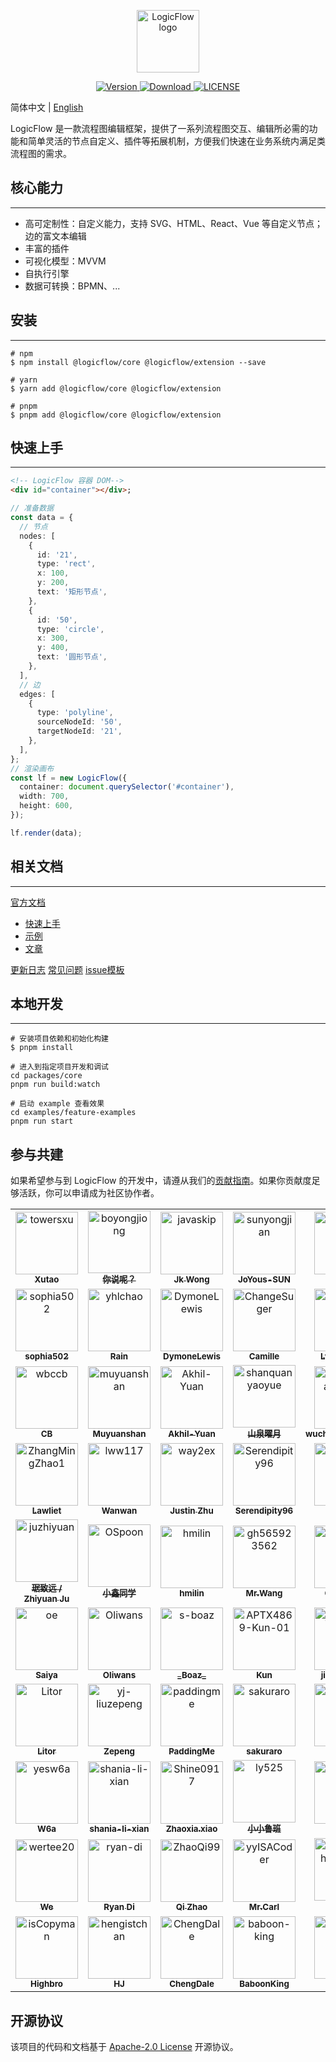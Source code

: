 <p align="center">
  <a href="https://site.logic-flow.cn" target="_blank">
    <img
      src="https://site.logic-flow.cn/logo.png"
      alt="LogicFlow logo"
      width="100"
    />
  </a>
</p>

<p align="center">
  <a href="https://www.npmjs.com/package/@logicflow/core">
    <img src="https://img.shields.io/npm/v/@logicflow/core" alt="Version">
  </a>
  <a href="https://www.npmjs.com/package/@logicflow/core">
    <img src="https://img.shields.io/npm/dm/@logicflow/core" alt="Download">
  </a>
  <a href="https://github.com/didi/LogicFlow/blob/master/LICENSE">
    <img src="https://img.shields.io/npm/l/@logicflow/core" alt="LICENSE">
  </a>
</p>

简体中文 | [English](/README.en-US.md)

LogicFlow 是一款流程图编辑框架，提供了一系列流程图交互、编辑所必需的功能和简单灵活的节点自定义、插件等拓展机制，方便我们快速在业务系统内满足类流程图的需求。

## 核心能力

---
- 高可定制性：自定义能力，支持 SVG、HTML、React、Vue 等自定义节点；边的富文本编辑
- 丰富的插件
- 可视化模型：MVVM
- 自执行引擎
- 数据可转换：BPMN、...

## 安装

---
```shell
# npm
$ npm install @logicflow/core @logicflow/extension --save

# yarn
$ yarn add @logicflow/core @logicflow/extension

# pnpm
$ pnpm add @logicflow/core @logicflow/extension
```

## 快速上手

---
```html
<!-- LogicFlow 容器 DOM-->
<div id="container"></div>;
```
```typescript
// 准备数据
const data = {
  // 节点
  nodes: [
    {
      id: '21',
      type: 'rect',
      x: 100,
      y: 200,
      text: '矩形节点',
    },
    {
      id: '50',
      type: 'circle',
      x: 300,
      y: 400,
      text: '圆形节点',
    },
  ],
  // 边
  edges: [
    {
      type: 'polyline',
      sourceNodeId: '50',
      targetNodeId: '21',
    },
  ],
};
// 渲染画布
const lf = new LogicFlow({
  container: document.querySelector('#container'),
  width: 700,
  height: 600,
});

lf.render(data);
```

## 相关文档

---
[官方文档](https://site.logic-flow.cn/)

- [快速上手](https://site.logic-flow.cn/tutorial/getting-started)
- [示例](https://site.logic-flow.cn/examples)
- [文章](https://site.logic-flow.cn/article/article01)

[更新日志]()
[常见问题]()
[issue模板]()

## 本地开发

---
```shell
# 安装项目依赖和初始化构建
$ pnpm install

# 进入到指定项目开发和调试
cd packages/core
pnpm run build:watch

# 启动 example 查看效果
cd examples/feature-examples
pnpm run start
```

## 参与共建
如果希望参与到 LogicFlow 的开发中，请遵从我们的[贡献指南](/CONTRIBUTING.md)。如果你贡献度足够活跃，你可以申请成为社区协作者。

<!-- readme: collaborators,contributors -start -->
<table>
<tr>
    <td align="center">
        <a href="https://github.com/towersxu">
            <img src="https://avatars.githubusercontent.com/u/4093984?v=4" width="100;" alt="towersxu"/>
            <br />
            <sub><b>Xutao</b></sub>
        </a>
    </td>
    <td align="center">
        <a href="https://github.com/boyongjiong">
            <img src="https://avatars.githubusercontent.com/u/8553969?v=4" width="100;" alt="boyongjiong"/>
            <br />
            <sub><b>你说呢？</b></sub>
        </a>
    </td>
    <td align="center">
        <a href="https://github.com/javaskip">
            <img src="https://avatars.githubusercontent.com/u/10125686?v=4" width="100;" alt="javaskip"/>
            <br />
            <sub><b>Jk Wong</b></sub>
        </a>
    </td>
    <td align="center">
        <a href="https://github.com/sunyongjian">
            <img src="https://avatars.githubusercontent.com/u/18378034?v=4" width="100;" alt="sunyongjian"/>
            <br />
            <sub><b>JoYous-SUN</b></sub>
        </a>
    </td>
    <td align="center">
        <a href="https://github.com/xinxin93">
            <img src="https://avatars.githubusercontent.com/u/22070484?v=4" width="100;" alt="xinxin93"/>
            <br />
            <sub><b>xinxin93</b></sub>
        </a>
    </td>
    <td align="center">
        <a href="https://github.com/ChengranYan">
            <img src="https://avatars.githubusercontent.com/u/22503258?v=4" width="100;" alt="ChengranYan"/>
            <br />
            <sub><b>ChengranYan</b></sub>
        </a>
    </td></tr>
<tr>
    <td align="center">
        <a href="https://github.com/sophia502">
            <img src="https://avatars.githubusercontent.com/u/27529822?v=4" width="100;" alt="sophia502"/>
            <br />
            <sub><b>sophia502</b></sub>
        </a>
    </td>
    <td align="center">
        <a href="https://github.com/yhlchao">
            <img src="https://avatars.githubusercontent.com/u/33980809?v=4" width="100;" alt="yhlchao"/>
            <br />
            <sub><b>Rain</b></sub>
        </a>
    </td>
    <td align="center">
        <a href="https://github.com/DymoneLewis">
            <img src="https://avatars.githubusercontent.com/u/35758043?v=4" width="100;" alt="DymoneLewis"/>
            <br />
            <sub><b>DymoneLewis</b></sub>
        </a>
    </td>
    <td align="center">
        <a href="https://github.com/ChangeSuger">
            <img src="https://avatars.githubusercontent.com/u/53229974?v=4" width="100;" alt="ChangeSuger"/>
            <br />
            <sub><b>Camille</b></sub>
        </a>
    </td>
    <td align="center">
        <a href="https://github.com/wumail">
            <img src="https://avatars.githubusercontent.com/u/56008486?v=4" width="100;" alt="wumail"/>
            <br />
            <sub><b>Lv.1 Wumail</b></sub>
        </a>
    </td>
    <td align="center">
        <a href="https://github.com/MvCraK">
            <img src="https://avatars.githubusercontent.com/u/20339028?v=4" width="100;" alt="MvCraK"/>
            <br />
            <sub><b>CraK</b></sub>
        </a>
    </td></tr>
<tr>
    <td align="center">
        <a href="https://github.com/wbccb">
            <img src="https://avatars.githubusercontent.com/u/113362874?v=4" width="100;" alt="wbccb"/>
            <br />
            <sub><b>CB</b></sub>
        </a>
    </td>
    <td align="center">
        <a href="https://github.com/muyuanshan">
            <img src="https://avatars.githubusercontent.com/u/51943988?v=4" width="100;" alt="muyuanshan"/>
            <br />
            <sub><b>Muyuanshan</b></sub>
        </a>
    </td>
    <td align="center">
        <a href="https://github.com/Akhil-Yuan">
            <img src="https://avatars.githubusercontent.com/u/77666156?v=4" width="100;" alt="Akhil-Yuan"/>
            <br />
            <sub><b>Akhil-Yuan</b></sub>
        </a>
    </td>
    <td align="center">
        <a href="https://github.com/shanquanyaoyue">
            <img src="https://avatars.githubusercontent.com/u/111632046?v=4" width="100;" alt="shanquanyaoyue"/>
            <br />
            <sub><b>山泉曜月</b></sub>
        </a>
    </td>
    <td align="center">
        <a href="https://github.com/wuchenguang1998">
            <img src="https://avatars.githubusercontent.com/u/63847336?v=4" width="100;" alt="wuchenguang1998"/>
            <br />
            <sub><b>wuchenguang1998</b></sub>
        </a>
    </td>
    <td align="center">
        <a href="https://github.com/xiaoxian521">
            <img src="https://avatars.githubusercontent.com/u/44761321?v=4" width="100;" alt="xiaoxian521"/>
            <br />
            <sub><b>Xiaoming</b></sub>
        </a>
    </td></tr>
<tr>
    <td align="center">
        <a href="https://github.com/ZhangMingZhao1">
            <img src="https://avatars.githubusercontent.com/u/29058747?v=4" width="100;" alt="ZhangMingZhao1"/>
            <br />
            <sub><b>Lawliet</b></sub>
        </a>
    </td>
    <td align="center">
        <a href="https://github.com/lww117">
            <img src="https://avatars.githubusercontent.com/u/18193440?v=4" width="100;" alt="lww117"/>
            <br />
            <sub><b>Wanwan</b></sub>
        </a>
    </td>
    <td align="center">
        <a href="https://github.com/way2ex">
            <img src="https://avatars.githubusercontent.com/u/24694223?v=4" width="100;" alt="way2ex"/>
            <br />
            <sub><b>Justin Zhu</b></sub>
        </a>
    </td>
    <td align="center">
        <a href="https://github.com/Serendipity96">
            <img src="https://avatars.githubusercontent.com/u/23514812?v=4" width="100;" alt="Serendipity96"/>
            <br />
            <sub><b>Serendipity96</b></sub>
        </a>
    </td>
    <td align="center">
        <a href="https://github.com/guozhenyi">
            <img src="https://avatars.githubusercontent.com/u/5993771?v=4" width="100;" alt="guozhenyi"/>
            <br />
            <sub><b>Jerry</b></sub>
        </a>
    </td>
    <td align="center">
        <a href="https://github.com/KeyToLove">
            <img src="https://avatars.githubusercontent.com/u/54970106?v=4" width="100;" alt="KeyToLove"/>
            <br />
            <sub><b>KeyToLove</b></sub>
        </a>
    </td></tr>
<tr>
    <td align="center">
        <a href="https://github.com/juzhiyuan">
            <img src="https://avatars.githubusercontent.com/u/2106987?v=4" width="100;" alt="juzhiyuan"/>
            <br />
            <sub><b>琚致远 / Zhiyuan Ju</b></sub>
        </a>
    </td>
    <td align="center">
        <a href="https://github.com/OSpoon">
            <img src="https://avatars.githubusercontent.com/u/10126623?v=4" width="100;" alt="OSpoon"/>
            <br />
            <sub><b>小鑫同学</b></sub>
        </a>
    </td>
    <td align="center">
        <a href="https://github.com/hmilin">
            <img src="https://avatars.githubusercontent.com/u/41232645?v=4" width="100;" alt="hmilin"/>
            <br />
            <sub><b>hmilin</b></sub>
        </a>
    </td>
    <td align="center">
        <a href="https://github.com/gh565923562">
            <img src="https://avatars.githubusercontent.com/u/18308819?v=4" width="100;" alt="gh565923562"/>
            <br />
            <sub><b>Mr.Wang</b></sub>
        </a>
    </td>
    <td align="center">
        <a href="https://github.com/cpf23333">
            <img src="https://avatars.githubusercontent.com/u/39972632?v=4" width="100;" alt="cpf23333"/>
            <br />
            <sub><b>Cpf23333</b></sub>
        </a>
    </td>
    <td align="center">
        <a href="https://github.com/btea">
            <img src="https://avatars.githubusercontent.com/u/24516654?v=4" width="100;" alt="btea"/>
            <br />
            <sub><b>btea</b></sub>
        </a>
    </td></tr>
<tr>
    <td align="center">
        <a href="https://github.com/oe">
            <img src="https://avatars.githubusercontent.com/u/1655294?v=4" width="100;" alt="oe"/>
            <br />
            <sub><b>Saiya</b></sub>
        </a>
    </td>
    <td align="center">
        <a href="https://github.com/Oliwans">
            <img src="https://avatars.githubusercontent.com/u/9619555?v=4" width="100;" alt="Oliwans"/>
            <br />
            <sub><b>Oliwans</b></sub>
        </a>
    </td>
    <td align="center">
        <a href="https://github.com/s-boaz">
            <img src="https://avatars.githubusercontent.com/u/34855763?v=4" width="100;" alt="s-boaz"/>
            <br />
            <sub><b>_Boaz_</b></sub>
        </a>
    </td>
    <td align="center">
        <a href="https://github.com/APTX4869-Kun-01">
            <img src="https://avatars.githubusercontent.com/u/52144745?v=4" width="100;" alt="APTX4869-Kun-01"/>
            <br />
            <sub><b>Kun</b></sub>
        </a>
    </td>
    <td align="center">
        <a href="https://github.com/jiangxiaoxin">
            <img src="https://avatars.githubusercontent.com/u/5708043?v=4" width="100;" alt="jiangxiaoxin"/>
            <br />
            <sub><b>jiangxiaoxin</b></sub>
        </a>
    </td>
    <td align="center">
        <a href="https://github.com/lfeiniao">
            <img src="https://avatars.githubusercontent.com/u/16774827?v=4" width="100;" alt="lfeiniao"/>
            <br />
            <sub><b>lfeiniao</b></sub>
        </a>
    </td></tr>
<tr>
    <td align="center">
        <a href="https://github.com/Litor">
            <img src="https://avatars.githubusercontent.com/u/8906885?v=4" width="100;" alt="Litor"/>
            <br />
            <sub><b>Litor</b></sub>
        </a>
    </td>
    <td align="center">
        <a href="https://github.com/yj-liuzepeng">
            <img src="https://avatars.githubusercontent.com/u/75007029?v=4" width="100;" alt="yj-liuzepeng"/>
            <br />
            <sub><b>Zepeng</b></sub>
        </a>
    </td>
    <td align="center">
        <a href="https://github.com/paddingme">
            <img src="https://avatars.githubusercontent.com/u/5771087?v=4" width="100;" alt="paddingme"/>
            <br />
            <sub><b>PaddingMe</b></sub>
        </a>
    </td>
    <td align="center">
        <a href="https://github.com/sakuraro">
            <img src="https://avatars.githubusercontent.com/u/13799413?v=4" width="100;" alt="sakuraro"/>
            <br />
            <sub><b>sakuraro</b></sub>
        </a>
    </td>
    <td align="center">
        <a href="https://github.com/softworm">
            <img src="https://avatars.githubusercontent.com/u/6385868?v=4" width="100;" alt="softworm"/>
            <br />
            <sub><b>softworm</b></sub>
        </a>
    </td>
    <td align="center">
        <a href="https://github.com/hahahahahahahahahi">
            <img src="https://avatars.githubusercontent.com/u/115341488?v=4" width="100;" alt="hahahahahahahahahi"/>
            <br />
            <sub><b>Weixiao</b></sub>
        </a>
    </td></tr>
<tr>
    <td align="center">
        <a href="https://github.com/yesw6a">
            <img src="https://avatars.githubusercontent.com/u/32833804?v=4" width="100;" alt="yesw6a"/>
            <br />
            <sub><b>W6a</b></sub>
        </a>
    </td>
    <td align="center">
        <a href="https://github.com/shania-li-xian">
            <img src="https://avatars.githubusercontent.com/u/56332243?v=4" width="100;" alt="shania-li-xian"/>
            <br />
            <sub><b>shania-li-xian</b></sub>
        </a>
    </td>
    <td align="center">
        <a href="https://github.com/Shine0917">
            <img src="https://avatars.githubusercontent.com/u/32087837?v=4" width="100;" alt="Shine0917"/>
            <br />
            <sub><b>Zhaoxia.xiao</b></sub>
        </a>
    </td>
    <td align="center">
        <a href="https://github.com/ly525">
            <img src="https://avatars.githubusercontent.com/u/12668546?v=4" width="100;" alt="ly525"/>
            <br />
            <sub><b>小小鲁班</b></sub>
        </a>
    </td>
    <td align="center">
        <a href="https://github.com/fangl">
            <img src="https://avatars.githubusercontent.com/u/9861668?v=4" width="100;" alt="fangl"/>
            <br />
            <sub><b>fangl</b></sub>
        </a>
    </td>
    <td align="center">
        <a href="https://github.com/cyt68">
            <img src="https://avatars.githubusercontent.com/u/20410138?v=4" width="100;" alt="cyt68"/>
            <br />
            <sub><b>cyt68</b></sub>
        </a>
    </td></tr>
<tr>
    <td align="center">
        <a href="https://github.com/wertee20">
            <img src="https://avatars.githubusercontent.com/u/114274290?v=4" width="100;" alt="wertee20"/>
            <br />
            <sub><b>We</b></sub>
        </a>
    </td>
    <td align="center">
        <a href="https://github.com/ryan-di">
            <img src="https://avatars.githubusercontent.com/u/47294779?v=4" width="100;" alt="ryan-di"/>
            <br />
            <sub><b>Ryan Di</b></sub>
        </a>
    </td>
    <td align="center">
        <a href="https://github.com/ZhaoQi99">
            <img src="https://avatars.githubusercontent.com/u/25344334?v=4" width="100;" alt="ZhaoQi99"/>
            <br />
            <sub><b>Qi Zhao</b></sub>
        </a>
    </td>
    <td align="center">
        <a href="https://github.com/yyISACoder">
            <img src="https://avatars.githubusercontent.com/u/25174576?v=4" width="100;" alt="yyISACoder"/>
            <br />
            <sub><b>Mr.Carl</b></sub>
        </a>
    </td>
    <td align="center">
        <a href="https://github.com/WangJincheng4869">
            <img src="https://avatars.githubusercontent.com/u/41162158?v=4" width="100;" alt="WangJincheng4869"/>
            <br />
            <sub><b>Kirito丶城</b></sub>
        </a>
    </td>
    <td align="center">
        <a href="https://github.com/Jedliu">
            <img src="https://avatars.githubusercontent.com/u/771703?v=4" width="100;" alt="Jedliu"/>
            <br />
            <sub><b>Jed</b></sub>
        </a>
    </td></tr>
<tr>
    <td align="center">
        <a href="https://github.com/isCopyman">
            <img src="https://avatars.githubusercontent.com/u/25970108?v=4" width="100;" alt="isCopyman"/>
            <br />
            <sub><b>Highbro</b></sub>
        </a>
    </td>
    <td align="center">
        <a href="https://github.com/hengistchan">
            <img src="https://avatars.githubusercontent.com/u/46242125?v=4" width="100;" alt="hengistchan"/>
            <br />
            <sub><b>HJ</b></sub>
        </a>
    </td>
    <td align="center">
        <a href="https://github.com/ChengDale">
            <img src="https://avatars.githubusercontent.com/u/48654076?v=4" width="100;" alt="ChengDale"/>
            <br />
            <sub><b>ChengDale</b></sub>
        </a>
    </td>
    <td align="center">
        <a href="https://github.com/baboon-king">
            <img src="https://avatars.githubusercontent.com/u/63645337?v=4" width="100;" alt="baboon-king"/>
            <br />
            <sub><b>BaboonKing</b></sub>
        </a>
    </td>
    <td align="center">
        <a href="https://github.com/sdm-seven">
            <img src="https://avatars.githubusercontent.com/u/3292486?v=4" width="100;" alt="sdm-seven"/>
            <br />
            <sub><b>Aim</b></sub>
        </a>
    </td></tr>
</table>
<!-- readme: collaborators,contributors -end -->

## 开源协议
该项目的代码和文档基于 [Apache-2.0 License](/LICENSE) 开源协议。
